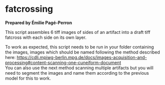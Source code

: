 # fatcrossing
**Prepared by Émilie Pagé-Perron**

This script assembles 6 tiff images of sides of an artifact into a draft tiff fatcross with each side on its own layer.  

To work as expected, this script needs to be run in your folder containing the images, images which should be named following the method described here: https://cdli.mpiwg-berlin.mpg.de/docs/images-acquisition-and-processing#content-scanning-one-cuneiform-document  
You can also use the next method scanning multiple artifacts but you will need to segment the images and name them according to the previous model for this to work.  
